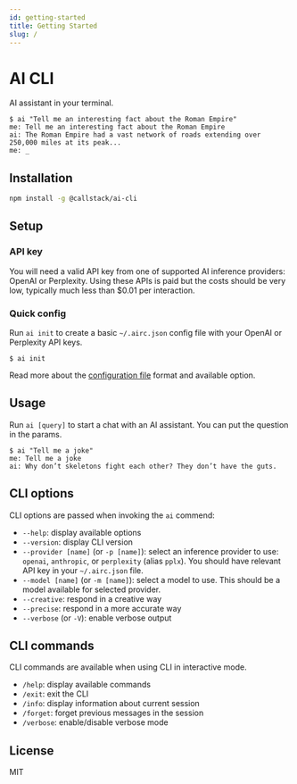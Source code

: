 ```yaml
---
id: getting-started
title: Getting Started
slug: /
---
```


# AI CLI

AI assistant in your terminal.

```shell-session
$ ai "Tell me an interesting fact about the Roman Empire"
me: Tell me an interesting fact about the Roman Empire
ai: The Roman Empire had a vast network of roads extending over 250,000 miles at its peak...
me: _
```

## Installation

```sh
npm install -g @callstack/ai-cli
```

## Setup

### API key

You will need a valid API key from one of supported AI inference providers: OpenAI or Perplexity. Using these APIs is paid but the costs should be very low, typically much less than $0.01 per interaction.

### Quick config

Run `ai init` to create a basic `~/.airc.json` config file with your OpenAI or Perplexity API keys.

```shell-session
$ ai init
```

Read more about the [configuration file](config-file) format and available option.

## Usage

Run `ai [query]` to start a chat with an AI assistant. You can put the question in the params.

```shell-session
$ ai "Tell me a joke"
me: Tell me a joke
ai: Why don’t skeletons fight each other? They don’t have the guts.
```

## CLI options

CLI options are passed when invoking the `ai` commend:

- `--help`: display available options
- `--version`: display CLI version
- `--provider [name]` (or `-p [name]`): select an inference provider to use: `openai`, `anthropic`, or `perplexity` (alias `pplx`). You should have relevant API key in your `~/.airc.json` file.
- `--model [name]` (or `-m [name]`): select a model to use. This should be a model available for selected provider.
- `--creative`: respond in a creative way
- `--precise`: respond in a more accurate way
- `--verbose` (or `-V`): enable verbose output

## CLI commands

CLI commands are available when using CLI in interactive mode.

- `/help`: display available commands
- `/exit`: exit the CLI
- `/info`: display information about current session
- `/forget`: forget previous messages in the session
- `/verbose`: enable/disable verbose mode

## License

MIT
